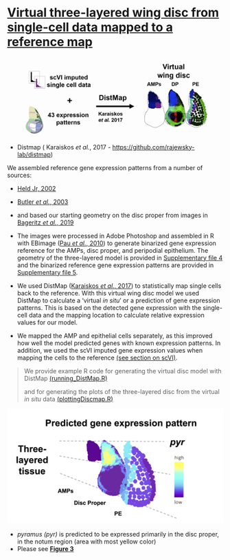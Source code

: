 # [Virtual three-layered wing  disc from single-cell data mapped to a reference map](https://elifesciences.org/articles/61276/figures#content)


![alt text](https://github.com/HariharanLab/Everetts_Worley_Yasutomi/blob/master/DiscMap/discmap_image.jpg?raw=true)


* Distmap ( Karaiskos *et al.*, 2017 - https://github.com/rajewsky-lab/distmap) 


We assembled reference gene expression patterns from a number of sources:
* [Held Jr, 2002](https://www.sdbonline.org/sites/fly/lewheld/00idheld.htm)
* [Butler *et al.*, 2003](https://dev.biologists.org/content/130/4/659.long)
* and based our starting geometry on the disc proper from images in [Bageritz *et al.*, 2019](https://www.nature.com/articles/s41592-019-0492-x?proof=t)

* The images were processed in Adobe Photoshop and assembled in R with EBimage ([Pau *et al.*, 2010](https://pubmed.ncbi.nlm.nih.gov/20338898/)) to generate binarized gene expression reference for the AMPs, disc proper, and peripodial epithelium. The geometry of the three-layered model is provided in [Supplementary file 4](https://github.com/HariharanLab/Everetts_Worley_Yasutomi/blob/master/DiscMap/Supplementary%20file%204.csv) and the binarized reference gene expression patterns are provided in [Supplementary file 5](https://github.com/HariharanLab/Everetts_Worley_Yasutomi/blob/master/DiscMap/Supplementary%20file%205.csv). 

* We used DistMap ([Karaiskos *et al.*, 2017](https://science.sciencemag.org/content/358/6360/194)) to statistically map single cells back to the reference. With this virtual wing disc model we used DistMap to calculate a ‘virtual _in situ_’ or a prediction of gene expression patterns. This is based on the detected gene expression with the single-cell data and the mapping location to calculate relative expression values for our model. 

* We mapped the AMP and epithelial cells separately, as this improved how well the model predicted genes with known expression patterns. In addition, we used the scVI imputed gene expression values when mapping the cells to the reference [(see section on scVI)](https://github.com/HariharanLab/Everetts_Worley_Yasutomi/tree/master/scVI).

>
> We provide example R code for generating the virtual disc model with DistMap [(running_DistMap.R)](https://github.com/HariharanLab/Everetts_Worley_Yasutomi/blob/master/DiscMap/running_DistMap.R)
>
> and for generating the plots of the three-layered disc from the virtual _in situ_ data [(plottingDiscmap.R)](https://github.com/HariharanLab/Everetts_Worley_Yasutomi/blob/master/DiscMap/plottingDiscmap.R)

![alt text](https://github.com/HariharanLab/Everetts_Worley_Yasutomi/blob/master/DiscMap/Three_layerDisc.jpg)
* _pyramus (pyr)_ is predicted to be expressed primarily in the disc proper, in the notum region (area with most yellow color)
* Please see [**Figure 3**](https://elifesciences.org/articles/61276/figures)
